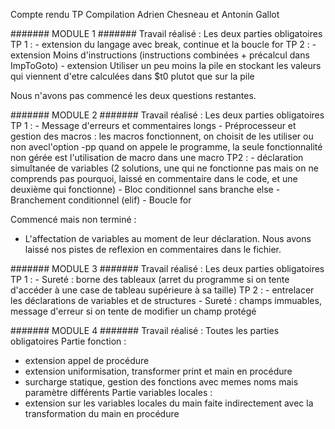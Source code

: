 Compte rendu TP Compilation Adrien Chesneau et Antonin Gallot

#######                             MODULE 1                       #######
Travail réalisé :
Les deux parties obligatoires
TP 1 : - extension du langage avec break, continue et la boucle for
TP 2 : - extension Moins d'instructions (instructions combinées + précalcul dans ImpToGoto)
       - extension Utiliser un peu moins la pile en stockant les valeurs qui viennent d'etre calculées dans $t0 plutot que sur la pile

Nous n'avons pas commencé les deux questions restantes.

#######                             MODULE 2                       #######
Travail réalisé :
Les deux parties obligatoires
TP 1 : - Message d'erreurs et commentaires longs
       - Préprocesseur et gestion des macros : les macros fonctionnent, on choisit de les utiliser ou non avecl'option
         -pp quand on appele le programme, la seule fonctionnalité non gérée est l'utilisation de macro dans une macro
TP2 : - déclaration simultanée de variables (2 solutions, une qui ne fonctionne pas mais on ne comprends pas          pourquoi, laissé en commentaire dans le code, et une deuxième qui fonctionne)
      - Bloc conditionnel sans branche else
      - Branchement conditionnel (elif)
      - Boucle for

Commencé mais non terminé :
- L'affectation de variables au moment de leur déclaration. Nous avons laissé nos pistes de reflexion en commentaires dans le fichier.

#######                             MODULE 3                       #######
Travail réalisé :
Les deux parties obligatoires
TP 1 : - Sureté : borne des tableaux (arret du programme si on tente d'accéder à une case de tableau supérieure à sa taille)
TP 2 : - entrelacer les déclarations de variables et de structures
       - Sureté : champs immuables, message d'erreur si on tente de modifier un champ protégé

#######                             MODULE 4                       #######
Travail réalisé :
Toutes les parties obligatoires
Partie fonction : 
- extension appel de procédure
- extension uniformisation, transformer print et main en procédure
- surcharge statique, gestion des fonctions avec memes noms mais paramètre différents
Partie variables locales :
- extension sur les variables locales du main faite indirectement avec la transformation du main en procédure
